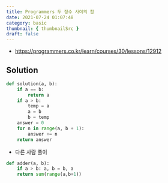 ```yaml
---
title: Programmers 두 정수 사이의 합
date: 2021-07-24 01:07:48
category: basic
thumbnail: { thumbnailSrc }
draft: false
---
```


- https://programmers.co.kr/learn/courses/30/lessons/12912

## Solution

```py
def solution(a, b):
    if a == b:
        return a
    if a > b:
        temp = a
        a = b
        b = temp
    answer = 0
    for n in range(a, b + 1):
        answer += n
    return answer
```

- 다른 사람 풀이

```py
def adder(a, b):
    if a > b: a, b = b, a
    return sum(range(a,b+1))
```
